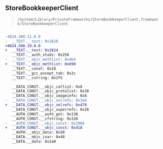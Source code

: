 ## StoreBookkeeperClient

> `/System/Library/PrivateFrameworks/StoreBookkeeperClient.framework/StoreBookkeeperClient`

```diff

-4024.300.11.0.0
-  __TEXT.__text: 0x2828
+4024.500.19.0.0
+  __TEXT.__text: 0x2824
   __TEXT.__auth_stubs: 0x250
-  __TEXT.__objc_methlist: 0x4b4
+  __TEXT.__objc_methlist: 0x690
   __TEXT.__const: 0x28
   __TEXT.__gcc_except_tab: 0x2c
   __TEXT.__cstring: 0x2f5

   __DATA_CONST.__objc_catlist: 0x8
   __DATA_CONST.__objc_protolist: 0x38
   __DATA_CONST.__objc_imageinfo: 0x8
-  __DATA_CONST.__objc_selrefs: 0x3e8
+  __DATA_CONST.__objc_selrefs: 0x478
   __DATA_CONST.__objc_superrefs: 0x28
   __AUTH_CONST.__auth_got: 0x138
   __AUTH_CONST.__cfstring: 0x320
-  __AUTH_CONST.__objc_const: 0x1068
+  __AUTH_CONST.__objc_const: 0xd18
   __AUTH.__objc_data: 0x50
   __DATA.__objc_ivar: 0x48
   __DATA.__data: 0x2a0

```
